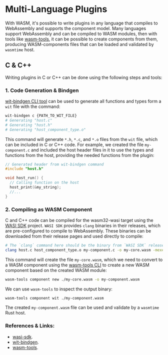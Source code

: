 # Multi-Language Plugins

With WASM, it's possible to write plugins in any language that compiles to WebAssembly and supports the component model.
Many languages support WebAssembly and can be compiled to WASM modules, then with tools like [wasm-tools](https://github.com/bytecodealliance/wasm-tools), it can be possible to create components from them, producing WASM-components files that can be loaded and validated by `wasmtime` host.

## C & C++

Writing plugins in C or C++ can be done using the following steps and tools:

### 1. Code Generation & Bindgen

[wit-bindgen CLI tool](https://github.com/bytecodealliance/wit-bindgen#cli-installation) can be used to generate all functions and types form a `wit` file with the command:

```bash
wit-bindgen c {PATH_TO_WIT_FILE}
# Generating "host.c"
# Generating "host.h"
# Generating "host_component_type.o"
```

This command will generate `*.h`, `*.c`, and `*.o` files from the `wit` file, which can be included in C or C++ code.
For example, we created the file `my-component.c` and included the host header files in it to use the types and functions from the host, providing the needed functions from the plugin:

```c
// Generated header from wit-bindgen command 
#include "host.h"

void host_run() {
  // Calling function on the host 
  host_print(&my_string);
  //...
}
```

### 2. Compiling as WASM Component

C and C++ code can be compiled for the wasm32-wasi target using the [WASI SDK](https://github.com/webassembly/wasi-sdk) project. 
`WASI SDK` provides `clang` binaries in their releases, which are pre-configured to compile to WebAssembly. These binaries can be downloaded from their release pages and used directly to compile:

```bash
# The `clang` command here should be the binary from `WASI SDK` releases.
clang host.c host_component_type.o my-component.c -o my-core.wasm -mexec-model=reactor
```

This command will create the file `my-core.wasm`, which we need to convert to a WASM component using the [wasm-tools CLI](https://github.com/bytecodealliance/wasm-tools) to create a new WASM component based on the created WASM module:

```bash
wasm-tools component new ./my-core.wasm -o my-component.wasm
```

We can use `wasm-tools` to inspect the output binary:
```bash
wasm-tools component wit ./my-component.wasm
```

The created `my-component.wasm` file can be used and validate by a `wasmtime` Rust host.

### References & Links:

- [wasi-sdk](https://github.com/webassembly/wasi-sdk).
- [wit-bindgen](https://github.com/bytecodealliance/wit-bindgen?tab=readme-ov-file#guest-cc).
- [wasm-tools](https://github.com/bytecodealliance/wasm-tools).
